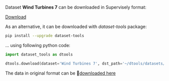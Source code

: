 Dataset **Wind Turbines 7** can be downloaded in Supervisely format:

 [Download](https://assets.supervisely.com/supervisely-supervisely-assets-public/teams_storage/0/M/Ob/az6n2g8e0aOfR3Q2HFplGc31VbtYScWIj9TSvEcE01GoAVTPivyWnmcqO2C0oVNZwyu5nFRcWxiBgVghBNuTGQYyA6SvIn8Tfx0KqKTQhkokjgqOSfNuijLkWiMl.tar)

As an alternative, it can be downloaded with *dataset-tools* package:
``` bash
pip install --upgrade dataset-tools
```

... using following python code:
``` python
import dataset_tools as dtools

dtools.download(dataset='Wind Turbines 7', dst_path='~/dtools/datasets/Wind Turbines 7.tar')
```
The data in original format can be 🔗[downloaded here](https://www.kaggle.com/datasets/ajifoster3/yolo-annotated-wind-turbines-586x371/download?datasetVersionNumber=1)
